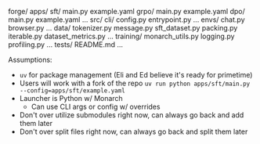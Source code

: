 forge/
    apps/
        sft/
            main.py
            example.yaml
        grpo/
            main.py
            example.yaml
        dpo/
            main.py
            example.yaml
        ...
    src/
        cli/
            config.py
            entrypoint.py
            ...
        envs/
            chat.py
            browser.py
            ...
        data/
            tokenizer.py
            message.py
            sft_dataset.py
            packing.py
            iterable.py
            dataset_metrics.py
            ...
        training/
            monarch_utils.py
            logging.py
            profiling.py
            ...
    tests/
    README.md
    ...

Assumptions:
* `uv` for package management (Eli and Ed believe it's ready for primetime)
* Users will work with a fork of the repo
    `uv run python apps/sft/main.py --config=apps/sft/example.yaml`
* Launcher is Python w/ Monarch
   * Can use CLI args or config w/ overrides
* Don't over utilize submodules right now, can always go back and add them later
* Don't over split files right now, can always go back and split them later
